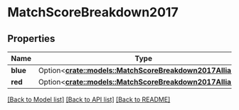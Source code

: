 # MatchScoreBreakdown2017

## Properties

Name | Type | Description | Notes
------------ | ------------- | ------------- | -------------
**blue** | Option<[**crate::models::MatchScoreBreakdown2017Alliance**](Match_Score_Breakdown_2017_Alliance.md)> |  | [optional]
**red** | Option<[**crate::models::MatchScoreBreakdown2017Alliance**](Match_Score_Breakdown_2017_Alliance.md)> |  | [optional]

[[Back to Model list]](../README.md#documentation-for-models) [[Back to API list]](../README.md#documentation-for-api-endpoints) [[Back to README]](../README.md)


